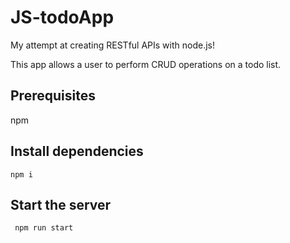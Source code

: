 # JS-todoApp
My attempt at creating RESTful APIs with node.js!

This app allows a user to perform CRUD operations on a todo list.

## Prerequisites
npm

## Install dependencies
```npm i ```

## Start the server
``` npm run start```

